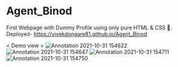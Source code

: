 # Agent_Binod
First Webpage with Dummy Profile using only pure HTML &amp; CSS 💖.
Deployed- https://vivekdongare81.github.io/Agent_Binod

< Demo view >
![Annotation 2021-10-31 154622](https://user-images.githubusercontent.com/74758376/139577977-e00b840b-92eb-4778-b474-c452d15aa2fc.jpg)
![Annotation 2021-10-31 154647](https://user-images.githubusercontent.com/74758376/139577981-39ed34cb-399f-4fe1-afa9-61a1822b0076.jpg)
![Annotation 2021-10-31 154711](https://user-images.githubusercontent.com/74758376/139577984-bb4093b2-3f0b-4a9f-877d-0e4bc63e23c2.jpg)
![Annotation 2021-10-31 154750](https://user-images.githubusercontent.com/74758376/139577985-e77f442f-e39d-4683-842e-b286b97b59ce.jpg)

